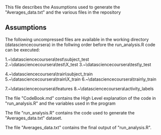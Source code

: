 This file describes the Assumptions used to generate the "Averages_data.txt" and the various files in the repository

## Assumptions

The following uncompressed files are available in the working directory (datasciencecoursera) in the follwing order before the run_analysis.R code can be executed:

1.~\datasciencecoursera\test\subject_test
2.~\datasciencecoursera\test\X_test
3.~\datasciencecoursera\test\y_test

4.~\datasciencecoursera\train\subject_train
5.~\datasciencecoursera\train\X_train
6.~\datasciencecoursera\train\y_train

7.~\datasciencecoursera\features
8.~\datasciencecoursera\activity_labels

The file "CodeBook.md" contains the High Level explanation of the code in "run_analysis.R" and the variables used in the program

The file "run_analysis.R" contains the code used to generate the "Averages_data.txt" dataset.

The file "Averages_data.txt" contains the final output of "run_analysis.R".

